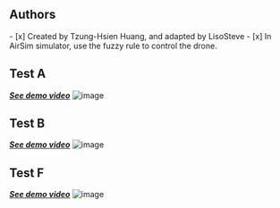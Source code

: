 <h2>Authors</h2>
- [x] Created by Tzung-Hsien Huang, and adapted by LisoSteve
- [x] In AirSim simulator, use the fuzzy rule to control the drone.
<h2>Test A</h2>

***[See demo video](https://drive.google.com/open?id=1oGbn28wQA_o-EyqqzDqoxLLuQZKde3WK)***
![image](https://github.com/LiaoSteve/Drone-GCS-and-AI/blob/django_app/airsim/ForAirSim_version7/Data_gif_A.gif)

<h2>Test B</h2>

***[See demo video](https://drive.google.com/open?id=1G7rWvAg8GuQ7e9GqmgrFNUia2IaKj6rS)***
![image](https://github.com/LiaoSteve/Drone-GCS-and-AI/blob/django_app/airsim/ForAirSim_version7/Data_gif_B.gif)

<h2>Test F</h2>

***[See demo video](https://drive.google.com/open?id=1KNb6ggzH0gUVQc07_ZdVgUQq8zr_T9sn)***
![image](https://github.com/LiaoSteve/Drone-GCS-and-AI/blob/django_app/airsim/ForAirSim_version7/Data_gif_F.gif)
